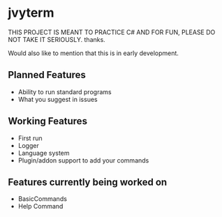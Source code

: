 # jvyterm
THIS PROJECT IS MEANT TO PRACTICE C# AND FOR FUN, PLEASE DO NOT TAKE IT SERIOUSLY. thanks.

Would also like to mention that this is in early development.

## Planned Features
* Ability to run standard programs
* What you suggest in issues


## Working Features
* First run
* Logger
* Language system
* Plugin/addon support to add your commands

## Features currently being worked on
* BasicCommands
* Help Command

